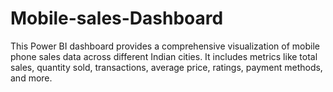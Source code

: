 # Mobile-sales-Dashboard
This Power BI dashboard provides a comprehensive visualization of mobile phone sales data across different Indian cities. It includes metrics like total sales, quantity sold, transactions, average price, ratings, payment methods, and more.
